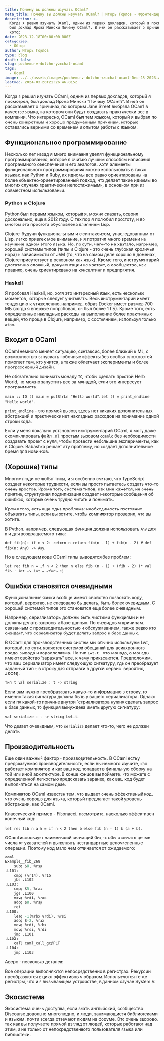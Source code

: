 ```yaml
---
title: Почему вы должны изучать OCaml?
meta_title: Почему вы должны изучать OCaml? | Игорь Горлов - Фронтeндер
description: >-
  Когда я решил изучать OCaml, одним из первых докладов, который я посмотрел,
  был доклад Ярона Мински Почему OCaml?. В ней он рассказывает о причинах, по
  котор
date: 2023-12-18T00:00:00.000Z
categories:
  - Обзор
author: Игорь Горлов
type: blog
draft: false
slug: pochemu-v-dolzhn-yzuchat-ocaml
tags:
  - Ocaml
image: ../../assets/images/pochemu-v-dolzhn-yzuchat-ocaml-Dec-18-2023.avif
lastmod: 2024-03-20T21:26:46.815Z
---
```


Когда я решил изучать OCaml, одним из первых докладов, который я посмотрел, был доклад Ярона Мински ”Почему OCaml?”. В ней он рассказывает о причинах, по которым Jane Street выбрала OCaml в качестве языка, на котором они будут создавать практически все в компании. Что интересно, OCaml был тем языком, который я выбрал по очень конкретным и хорошо продуманным причинам, которые оставались верными со временем и опытом работы с языком.

## Функциональное программирование

Несколько лет назад я много внимания уделял функциональному программированию, которое я считаю лучшим способом написания программного обеспечения и его аналогов. Хотя элементы функционального программирования можно использовать в таких языках, как Python и Ruby, их идиомы все равно ориентированы на более объектно-ориентированный подход, что делает такие идиомы во многих случаях практически непостижимыми, в основном при их совместном использовании.

### Python и Clojure

Python был первым языком, который я, можно сказать, освоил досконально, еще в 2012 году. С тех пор я полюбил простоту, и во многом эта простота обусловлена влиянием Lisp.

Clojure, будучи функциональным и с синтаксисом, унаследованным от Lisp, легко привлек мое внимание, и я потратил много времени на изучение идиом этого языка. Но, по сути, чего-то не хватало, например, хорошей системы типов (типы и Clojure - это очень глубокая кроличья нора) и зависимости от JVM (то, что на самом деле хорошо в доменах, Clojure присутствует в основном как язык). Кроме того, инструментарий достаточно сложный, документации не хватает, а сообщество, как правило, очень ориентировано на консалтинг и предприятия.

### Haskell

Я пробовал Haskell, но, хотя это интересный язык, есть несколько моментов, которые следует учитывать. Весь инструментарий имеет тенденцию к утяжелению, например, образ Docker имеет размер 700 МБ (когда я впервые попробовал, он был более 1 ГБ). Кроме того, есть определенные накладные расходы на выполнение более практичных вещей, что проще в Clojure, например, с состоянием, используя только `atom`.

## Входит в OCaml

OCaml немного меняет ситуацию, синтаксис, более близкий к ML, с возможностью запускать побочные эффекты без особых сложностей помогает тем, кто учится, а также облегчает эксперименты и более прогрессивный дизайн.

Не обязательно понимать монаду `IO`, чтобы сделать простой Hello World, но можно запустить все за монадой, если это интересует программиста.

`main :: IO () main = putStrLn "Hello world"`.
`let () = print_endline "Hello world"`.

`print_endline` - это прямой вызов, здесь нет никаких дополнительных абстракций и практически нет накладных расходов на понимание одной строки кода.

Если у меня локально установлен инструментарий OCaml, я могу даже скомпилировать файл `.ml` простым вызовом `ocamlc` без необходимости создавать проект с нуля, чтобы провести небольшие эксперименты, как в Clojure. Babashka решает эту проблему, но создает дополнительное бремя для новичков.

## (Хорошие) типы

Многие люди не любят типы, и я особенно считаю, что TypeScript создает некоторые трудности, если вы просто пытаетесь создать что-то очень простое. Кроме того, система типов, как мне кажется, не очень приятна, структурная подтипизация создает некоторые сообщения об ошибках, которые очень трудно читать и понимать.

Кроме того, есть еще одна проблема: необходимость постоянно объявлять типы, если вы хотите, чтобы компилятор проверил, что вы хотите.

В Python, например, следующая функция должна использовать `Any` для `n` и для возвращаемого типа:

`def fib(n): if n < 2: return n return fib(n - 1) + fib(n - 2) # def fib(n: Any) -> Any`.

Но в следующем коде OCaml типы выводятся без проблем:

`let rec fib n = if n < 2 then n else fib (n - 1) + (fib - 2) (* val fib : int -> int = <fun> *)`.

## Ошибки становятся очевидными

Функциональные языки вообще имеют свойство позволять коду, который, вероятно, не следовало бы делать, быть более очевидным. С хорошей системой типов это становится еще более очевидным.

Например, сериализаторы должны быть чистыми функциями и не должны делать запросы к базе данных. По очевидным причинам, связанным с производительностью и обслуживанием, также редко кто ожидает, что сериализатор будет делать запрос к базе данных.

В OCaml для производственных систем мы обычно используем Lwt, который, по сути, является системой обещаний для асинхронного ввода-вывода и параллелизма. Но тип `Lwt.t` - это монада, а монады имеют свойство ”заражать” все, к чему прикасаются. Предположим, что ваш сериализатор имеет следующую сигнатуру, где он преобразует заданный тип `t` в строку для отправки в другой сервис (вероятно, JSON).

`тип t val serialize : t -> string`

Если вам нужно преобразовать какую-то информацию в строку, то именно такая сигнатура должна быть у вашего сериализатора. Однако если по какой-то причине внутри `сериализатора нужно сделать запрос к базе данных, то функция вынуждена иметь другую сигнатуру:

`val serialize : t -> string Lwt.t`.

Что делает очевидным, что `serialize` делает что-то, чего не должен делать.

## Производительность

Еще один важный фактор - производительность. В OCaml естьy предсказуемая производительность, если вы немного изучите, как работает компилятор и как ваш код попадает в финальную сборку на той или иной архитектуре. В конце концов вы поймете, что можете с определенной легкостью предсказать заранее, как ваш код будет выполняться на самом деле.

Компилятор OCaml известен тем, что выдает очень эффективный код, что очень хорошо для языка, который предлагает такой уровень абстракции, как OCaml.

Классический пример - Fibonacci, посмотрите, насколько эффективен конечный код:

`let rec fib n a b = if n < 2 then b else fib (n - 1) b (a + b)`.

OCaml использует наименьший значащий бит, чтобы отличать целые числа от указателей и выполнять нестандартные целочисленные операции. Поэтому код мало чем отличается от ожидаемого:

```ocaml
caml
Example__fib_268:
    subq $8, %rsp
.L101:
    cmpq (%r14), %r15
    jbe .L102
.L103:
    cmpq $5, %rax
    jge .L100
    movq %rdi, %rax
    addq $8, %rsp
    ret
.L100:
    leaq -1(%rbx,%rdi), %rsi
    addq $-2, %rax
    movq %rdi, %rbx
    movq %rsi, %rdi
    jmp .L101
.L102:
    call caml_call_gc@PLT
.L104:
    jmp .L103
```

Аверс - несколько деталей:

Все операции выполняются непосредственно в регистрах. Рекурсии преобразуются в цикл эффективным образом. Используются те же регистры, что и в вызывающем устройстве, в данном случае System V.

## Экосистема

Экосистема очень доступна, если знать английский, сообщество Discourse довольно многолюдно, и люди, занимающиеся библиотеками и языком, почти всегда отвечают людям на форуме. Это очень здорово, так как вы получаете прямой взгляд от людей, которые работают над этим, а не только от непосредственного пользователя языка или библиотеки.
